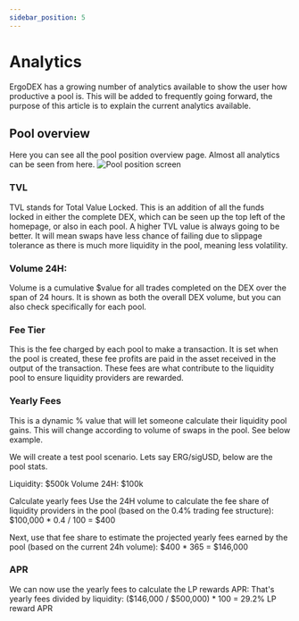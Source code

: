 ```yaml
---
sidebar_position: 5
---
```


# Analytics

ErgoDEX has a growing number of analytics available to show the user how productive a pool is. This will be added to frequently going forward, the purpose of this article is to explain the current analytics available.


## Pool overview

Here you can see all the pool position overview page. Almost all analytics can be seen from here.
![Pool position screen](/img/protocol-overview/analytics/1.png)


### TVL

TVL stands for Total Value Locked. This is an addition of all the funds locked in either the complete DEX, which can be seen up the top left of the homepage, or also in each pool.
A higher TVL value is always going to be better. It will mean swaps have less chance of failing due to slippage tolerance as there is much more liquidity in the pool, meaning less volatility.

### Volume 24H:

Volume is a cumulative $value for all trades completed on the DEX over the span of 24 hours. It is shown as both the overall DEX volume, but you can also check specifically for each pool.

### Fee Tier

This is the fee charged by each pool to make a transaction. It is set when the pool is created, these fee profits are paid in the asset received in the output of the transaction. 
These fees are what contribute to the liquidity pool to ensure liquidity providers are rewarded.


### Yearly Fees

This is a dynamic % value that will let someone calculate their liquidity pool gains. This will change according to volume of swaps in the pool. See below example.

We will create a test pool scenario. Lets say ERG/sigUSD, below are the pool stats.

Liquidity: $500k
Volume 24H: $100k

Calculate yearly fees
Use the 24H volume to calculate the fee share of liquidity providers in the pool (based on the 0.4% trading fee structure):
$100,000 * 0.4 / 100 = $400

Next, use that fee share to estimate the projected yearly fees earned by the pool (based on the current 24h volume):
$400 * 365 = $146,000

### APR

We can now use the yearly fees to calculate the LP rewards APR: That's yearly fees divided by liquidity:
($146,000 / $500,000) * 100 = 29.2% LP reward APR